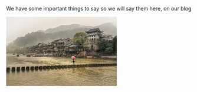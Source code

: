 

We have some important things to say so we will say them here, on our blog

![](/uploads/7d37280f-b244-465a-a2bc-6793deba789f.jpg)